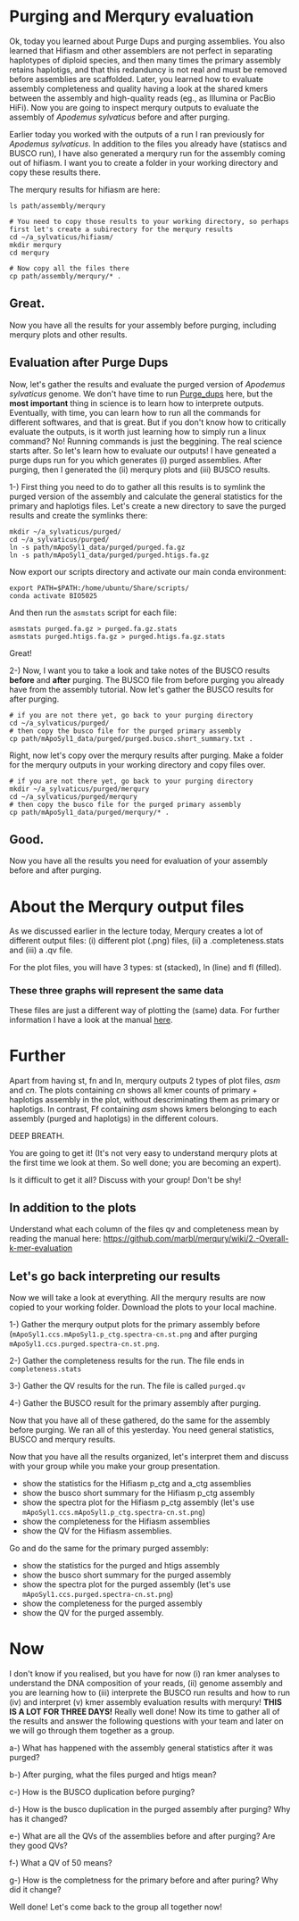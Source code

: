 
# Purging and Merqury evaluation

Ok, today you learned about Purge Dups and purging assemblies. You also learned that Hifiasm and other assemblers are not perfect in separating haplotypes of diploid species, 
and then many times the primary assembly retains haplotigs, and that this redanduncy is not real and must be removed before assemblies are scaffolded. Later, you learned how 
to evaluate assembly completeness and quality having a look at the shared kmers between the assembly and high-quality reads (eg., as Illumina or PacBio HiFi).
Now you are going to inspect merqury outputs to evaluate the assembly of *Apodemus sylvaticus* before and after purging. 

Earlier today you worked with the outputs of a run I ran previously for *Apodemus sylvaticus*. In addition to the files you already have (statiscs and BUSCO run), I have also
generated a merqury run for the assembly coming out of hifiasm. I want you to create a folder in your working directory and copy these results there.

The merqury results for hifiasm are here:

```console
ls path/assembly/merqury

# You need to copy those results to your working directory, so perhaps first let's create a subirectory for the merqury results
cd ~/a_sylvaticus/hifiasm/
mkdir merqury
cd merqury

# Now copy all the files there
cp path/assembly/merqury/* .
```

## Great.
Now you have all the results for your assembly before purging, including merqury plots and other results.

## Evaluation after Purge Dups

Now, let's gather the results and evaluate the purged version of *Apodemus sylvaticus* genome. We don't have time to run [Purge_dups](https://github.com/dfguan/purge_dups) here, 
but the **most important** thing in science is to learn how to interprete outputs. Eventually, with time, you can learn how to run all the commands for different softwares, and that is great. But if you don't know how to 
critically evaluate the outputs, is it worth just learning how to simply run a linux command? No! Running commands is just the beggining. The real science starts after.
So let's learn how to evaluate our outputs!
I have geneated a purge dups run for you which generates (i) purged assemblies. After purging, then I generated the (ii) merqury plots and (iii) BUSCO results.  

1-) First thing you need to do to gather all this results is to symlink the purged version of the assembly and calculate the general statistics for the primary and haplotigs files. Let's create a new directory to save the purged results and create the symlinks there:

```console  
mkdir ~/a_sylvaticus/purged/
cd ~/a_sylvaticus/purged/
ln -s path/mApoSyl1_data/purged/purged.fa.gz
ln -s path/mApoSyl1_data/purged/purged.htigs.fa.gz
```  
Now export our scripts directory and activate our main conda environment:

```console
export PATH=$PATH:/home/ubuntu/Share/scripts/
conda activate BIO5025
```

And then run the `asmstats` script for each file:

```console
asmstats purged.fa.gz > purged.fa.gz.stats
asmstats purged.htigs.fa.gz > purged.htigs.fa.gz.stats
```

Great!

2-) Now, I want you to take a look and take notes of the BUSCO results **before** and **after** purging. The BUSCO file from before purging you already have from
the assembly tutorial. Now let's gather the BUSCO results for after purging. 

```console
# if you are not there yet, go back to your purging directory
cd ~/a_sylvaticus/purged/
# then copy the busco file for the purged primary assembly
cp path/mApoSyl1_data/purged/purged.busco.short_summary.txt . 
```
Right, now let's copy over the merqury results after purging. Make a folder for the merqury outputs in your working directory and copy files over.

```console
# if you are not there yet, go back to your purging directory
mkdir ~/a_sylvaticus/purged/merqury
cd ~/a_sylvaticus/purged/merqury
# then copy the busco file for the purged primary assembly
cp path/mApoSyl1_data/purged/merqury/* . 
```
## Good.

Now you have all the results you need for evaluation of your assembly before and after purging.

 
# About the Merqury output files
 
As we discussed earlier in the lecture today, Merqury creates a lot of different output files: (i) different plot (.png) files, (ii) a <outname>.completeness.stats and (iii) a <outputname>.qv file.  
    
For the plot files, you will have 3 types: st (stacked), ln (line) and fl (filled). 
### These three graphs will represent the same data
These files are just a different way of plotting the (same) data. For further information I have a look at the manual [here](https://github.com/marbl/merqury/wiki/2.-Overall-k-mer-evaluation).
   
# Further
Apart from having st, fn and ln, merqury outputs 2 types of plot files, *asm* and *cn*. The plots containing *cn* shows all kmer counts of primary + haplotigs assembly in the plot, without descriminating them as primary or haplotigs. In contrast, Ff containing *asm* shows kmers belonging to each assembly (purged and haplotigs) in the different colours. 

DEEP BREATH.

You are going to get it! (It's not very easy to understand merqury plots at the first time we look at them. So well done; you are becoming an expert). 

Is it difficult to get it all? Discuss with your group! Don't be shy!

## In addition to the plots

Understand what each column of the files qv and completeness mean by reading the manual here:  https://github.com/marbl/merqury/wiki/2.-Overall-k-mer-evaluation


## Let's go back interpreting our results

Now we will take a look at everything. 
All the merqury results are now copied to your working folder. Download the plots to your local machine.
  
  1-) Gather the merqury output plots for the primary assembly before (```mApoSyl1.ccs.mApoSyl1.p_ctg.spectra-cn.st.png``` and after purging ```mApoSyl1.ccs.purged.spectra-cn.st.png```. 
    
  2-) Gather the completeness results for the run. The file ends in `completeness.stats`
  
  3-) Gather the QV results for the run. The file is called `purged.qv`

  4-) Gather the BUSCO result for the primary assembly after purging.

  Now that you have all of these gathered, do the same for the assembly before purging. We ran all of this yesterday. You need general statistics, BUSCO and merqury results.
  
  
Now that you have all the results organized, let's interpret them and discuss with your group while you make your group presentation.
  
  - show the statistics for the Hifiasm p_ctg and a_ctg assemblies
  - show the busco short summary for the Hifiasm p_ctg assembly
  - show the spectra plot for the Hifiasm p_ctg assembly (let's use ```mApoSyl1.ccs.mApoSyl1.p_ctg.spectra-cn.st.png```)
  - show the completeness for the Hifiasm assemblies
  - show the QV for the Hifiasm assemblies.
  
  Go and do the same for the primary purged assembly:
  
  - show the statistics for the purged and htigs assembly
  - show the busco short summary for the purged assembly
  - show the spectra plot for the purged assembly (let's use ```mApoSyl1.ccs.purged.spectra-cn.st.png```)
  - show the completeness for the purged assembly
  - show the QV for the purged assembly.
  
 # Now  
  
  I don't know if you realised, but you have for now (i) ran kmer analyses to understand the DNA composition of your reads, (ii) genome assembly and you are learning how to (iii) interprete the BUSCO run results and how to run (iv) and interpret (v) kmer assembly evaluation results with merqury! **THIS IS A LOT FOR THREE DAYS!** Really well done! Now its time to gather all of the results and answer the following questions with your team and later on we will go through them together as a group.
  
  
  a-) What has happened with the assembly general statistics after it was purged?
  
  b-) After purging, what the files purged and htigs mean?
  
  c-) How is the BUSCO duplication before purging?
  
  d-) How is the busco duplication in the purged assembly after purging? Why has it changed?
  
  e-) What are all the QVs of the assemblies before and after purging? Are they good QVs? 
  
  f-) What a QV of 50 means?

  g-) How is the completness for the primary before and after puring? Why did it change?
  
  Well done! Let's come back to the group all together now!
 


